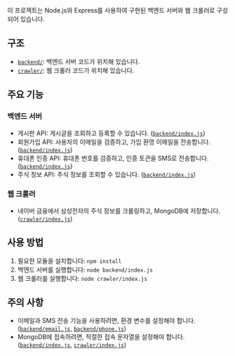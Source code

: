 이 프로젝트는 Node.js와 Express를 사용하여 구현된 백엔드 서버와 웹 크롤러로 구성되어 있습니다.

## 구조

- [`backend/`](command:_github.copilot.openRelativePath?%5B%22backend%2F%22%5D "backend/"): 백엔드 서버 코드가 위치해 있습니다.
- [`crawler/`](command:_github.copilot.openRelativePath?%5B%22crawler%2F%22%5D "crawler/"): 웹 크롤러 코드가 위치해 있습니다.

## 주요 기능

### 백엔드 서버

- 게시판 API: 게시글을 조회하고 등록할 수 있습니다. ([`backend/index.js`](command:_github.copilot.openRelativePath?%5B%22backend%2Findex.js%22%5D "backend/index.js"))
- 회원가입 API: 사용자의 이메일을 검증하고, 가입 환영 이메일을 전송합니다. ([`backend/index.js`](command:_github.copilot.openRelativePath?%5B%22backend%2Findex.js%22%5D "backend/index.js"))
- 휴대폰 인증 API: 휴대폰 번호를 검증하고, 인증 토큰을 SMS로 전송합니다. ([`backend/index.js`](command:_github.copilot.openRelativePath?%5B%22backend%2Findex.js%22%5D "backend/index.js"))
- 주식 정보 API: 주식 정보를 조회할 수 있습니다. ([`backend/index.js`](command:_github.copilot.openRelativePath?%5B%22backend%2Findex.js%22%5D "backend/index.js"))

### 웹 크롤러

- 네이버 금융에서 삼성전자의 주식 정보를 크롤링하고, MongoDB에 저장합니다. ([`crawler/index.js`](command:_github.copilot.openRelativePath?%5B%22crawler%2Findex.js%22%5D "crawler/index.js"))

## 사용 방법

1. 필요한 모듈을 설치합니다: `npm install`
2. 백엔드 서버를 실행합니다: `node backend/index.js`
3. 웹 크롤러를 실행합니다: `node crawler/index.js`

## 주의 사항

- 이메일과 SMS 전송 기능을 사용하려면, 환경 변수를 설정해야 합니다. ([`backend/email.js`](command:_github.copilot.openRelativePath?%5B%22backend%2Femail.js%22%5D "backend/email.js"), [`backend/phone.js`](command:_github.copilot.openRelativePath?%5B%22backend%2Fphone.js%22%5D "backend/phone.js"))
- MongoDB에 접속하려면, 적절한 접속 문자열을 설정해야 합니다. ([`backend/index.js`](command:_github.copilot.openRelativePath?%5B%22backend%2Findex.js%22%5D "backend/index.js"), [`crawler/index.js`](command:_github.copilot.openRelativePath?%5B%22crawler%2Findex.js%22%5D "crawler/index.js"))
